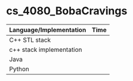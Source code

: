 # cs_4080_BobaCravings

| Language/Implementation  | Time        |
| :----------------------- | :---------: |
|   C++ STL stack          |             |
| c++ stack implementation |             |
|   Java                   |             |
|   Python                 |             |